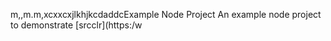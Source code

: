 m,,m.m,xcxxcxjlkhjkcdaddcExample Node Project
An example node project to demonstrate [srcclr](https:/w

